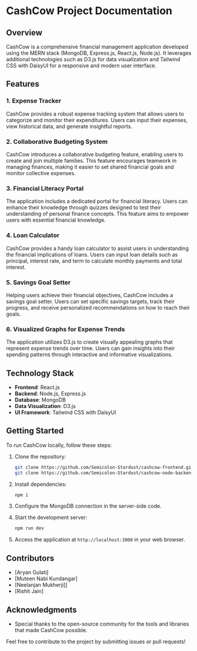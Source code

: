 # CashCow Project Documentation

## Overview

CashCow is a comprehensive financial management application developed using the MERN stack (MongoDB, Express.js, React.js, Node.js). It leverages additional technologies such as D3.js for data visualization and Tailwind CSS with DaisyUI for a responsive and modern user interface.

## Features

### 1. Expense Tracker

CashCow provides a robust expense tracking system that allows users to categorize and monitor their expenditures. Users can input their expenses, view historical data, and generate insightful reports.

### 2. Collaborative Budgeting System

CashCow introduces a collaborative budgeting feature, enabling users to create and join multiple families. This feature encourages teamwork in managing finances, making it easier to set shared financial goals and monitor collective expenses.

### 3. Financial Literacy Portal

The application includes a dedicated portal for financial literacy. Users can enhance their knowledge through quizzes designed to test their understanding of personal finance concepts. This feature aims to empower users with essential financial knowledge.

### 4. Loan Calculator

CashCow provides a handy loan calculator to assist users in understanding the financial implications of loans. Users can input loan details such as principal, interest rate, and term to calculate monthly payments and total interest.

### 5. Savings Goal Setter

Helping users achieve their financial objectives, CashCow includes a savings goal setter. Users can set specific savings targets, track their progress, and receive personalized recommendations on how to reach their goals.

### 6. Visualized Graphs for Expense Trends

The application utilizes D3.js to create visually appealing graphs that represent expense trends over time. Users can gain insights into their spending patterns through interactive and informative visualizations.

## Technology Stack

- **Frontend**: React.js
- **Backend**: Node.js, Express.js
- **Database**: MongoDB
- **Data Visualization**: D3.js
- **UI Framework**: Tailwind CSS with DaisyUI

## Getting Started

To run CashCow locally, follow these steps:

1. Clone the repository:

   ```bash
   git clone https://github.com/Semicolon-Stardust/cashcow-frontend.git
   git clone https://github.com/Semicolon-Stardust/cashcow-node-backend.git
   ```

2. Install dependencies:

   ```bash
   npm i
   ```

3. Configure the MongoDB connection in the server-side code.

4. Start the development server:

   ```bash
   npm run dev
   ```

5. Access the application at `http://localhost:3000` in your web browser.

## Contributors

- [Aryan Gulati]
- [Muteen Nabi Kundangar]
- [Neelanjan Mukherji]]
- [Rishit Jain]

## Acknowledgments

- Special thanks to the open-source community for the tools and libraries that made CashCow possible.

Feel free to contribute to the project by submitting issues or pull requests!